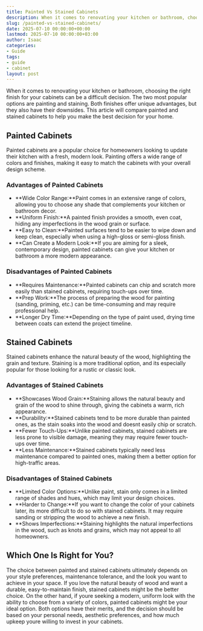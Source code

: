 ```yaml
---
title: Painted Vs Stained Cabinets
description: When it comes to renovating your kitchen or bathroom, choosing the right finish for your cabinets can be a difficult decision.
slug: /painted-vs-stained-cabinets/
date: 2025-07-10 00:00:00+00:00
lastmod: 2025-07-10 00:00:00+03:00
author: Isaac
categories:
- Guide
tags:
- guide
- cabinet
layout: post
---
```

When it comes to renovating your kitchen or bathroom, choosing the right finish for your cabinets can be a difficult decision. The two most popular options are painting and staining. Both finishes offer unique advantages, but they also have their downsides. This article will compare painted and stained cabinets to help you make the best decision for your home.
## Painted Cabinets
Painted cabinets are a popular choice for homeowners looking to update their kitchen with a fresh, modern look. Painting offers a wide range of colors and finishes, making it easy to match the cabinets with your overall design scheme.
### Advantages of Painted Cabinets
- **Wide Color Range:**Paint comes in an extensive range of colors, allowing you to choose any shade that complements your kitchen or bathroom decor.
- **Uniform Finish:**A painted finish provides a smooth, even coat, hiding any imperfections in the wood grain or surface.
- **Easy to Clean:**Painted surfaces tend to be easier to wipe down and keep clean, especially when using a high-gloss or semi-gloss finish.
- **Can Create a Modern Look:**If you are aiming for a sleek, contemporary design, painted cabinets can give your kitchen or bathroom a more modern appearance.
### Disadvantages of Painted Cabinets
- **Requires Maintenance:**Painted cabinets can chip and scratch more easily than stained cabinets, requiring touch-ups over time.
- **Prep Work:**The process of preparing the wood for painting (sanding, priming, etc.) can be time-consuming and may require professional help.
- **Longer Dry Time:**Depending on the type of paint used, drying time between coats can extend the project timeline.
## Stained Cabinets
Stained cabinets enhance the natural beauty of the wood, highlighting the grain and texture. Staining is a more traditional option, and its especially popular for those looking for a rustic or classic look.
### Advantages of Stained Cabinets
- **Showcases Wood Grain:**Staining allows the natural beauty and grain of the wood to shine through, giving the cabinets a warm, rich appearance.
- **Durability:**Stained cabinets tend to be more durable than painted ones, as the stain soaks into the wood and doesnt easily chip or scratch.
- **Fewer Touch-Ups:**Unlike painted cabinets, stained cabinets are less prone to visible damage, meaning they may require fewer touch-ups over time.
- **Less Maintenance:**Stained cabinets typically need less maintenance compared to painted ones, making them a better option for high-traffic areas.
### Disadvantages of Stained Cabinets
- **Limited Color Options:**Unlike paint, stain only comes in a limited range of shades and hues, which may limit your design choices.
- **Harder to Change:**If you want to change the color of your cabinets later, its more difficult to do so with stained cabinets. It may require sanding or stripping the wood to achieve a new finish.
- **Shows Imperfections:**Staining highlights the natural imperfections in the wood, such as knots and grains, which may not appeal to all homeowners.
## Which One Is Right for You?
The choice between painted and stained cabinets ultimately depends on your style preferences, maintenance tolerance, and the look you want to achieve in your space. If you love the natural beauty of wood and want a durable, easy-to-maintain finish, stained cabinets might be the better choice. On the other hand, if youre seeking a modern, uniform look with the ability to choose from a variety of colors, painted cabinets might be your ideal option.
Both options have their merits, and the decision should be based on your personal needs, aesthetic preferences, and how much upkeep youre willing to invest in your cabinets.
